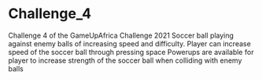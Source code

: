 # Challenge_4
Challenge 4 of the GameUpAfrica Challenge 2021
Soccer ball playing against enemy balls of increasing speed and difficulty. 
Player can increase speed of the soccer ball through pressing space
Powerups are available for player to increase strength of the soccer ball when colliding with enemy balls
